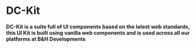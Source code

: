 # DC-Kit

**DC-Kit is a suite full of UI components based on the latest web standards, this UI Kit is built using vanilla web components and is used across all our platforms at B&H Developments**

